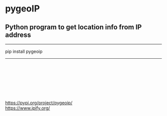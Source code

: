 # pygeoIP

## Python program to get location info from IP address

<hr>
pip install pygeoip
<hr>

<br><br><br><br><br><br><br>
https://pypi.org/project/pygeoip/ <br>
https://www.ipify.org/

